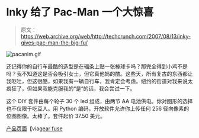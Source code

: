 # Inky 给了 Pac-Man 一个大惊喜

> 原文：<https://web.archive.org/web/http://techcrunch.com/2007/08/13/inky-gives-pac-man-the-big-fu/>

![pacanim.gif](img/ce5e45e4396fd63b312536272c9c8778.png)

还记得你的自行车最酷的造型是在辐条上贴一张棒球卡吗？那完全得到小鸡不是吗？我不知道这是否会吸引女士，但它真他妈的酷。这些天，所有复古的东西都让我呕吐，但这很酷，如果我有一辆自行车，我肯定会考虑。纽约的街道对我来说太疯狂了，但如果我能克服我的“是”的话，我会尝试一下。

这个 DIY 套件由每个轮子 30 个 led 组成，由两节 AA 电池供电。你对图形的选择也不仅限于吃豆人。用 Python 编码，开放软件允许你上传任何 256 径向像素的位图图像。太棒了。套件起价 37.50 美元。

[产品页面](https://web.archive.org/web/20150515075956/http://www.adafruit.com/index.php?main_page=product_info&products_id=5&zenid=a1f3d13066f37943140d4c42cdb6b2bd)【via[gear fuse](https://web.archive.org/web/20150515075956/http://www.gearfuse.com/spruce-up-your-bike-wheels-with-led-spokes/)